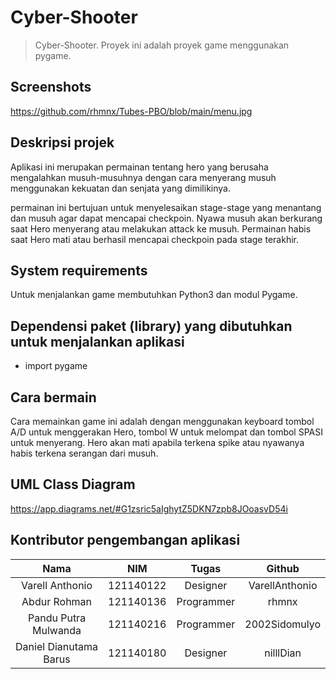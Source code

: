# Cyber-Shooter

>Cyber-Shooter. Proyek ini adalah proyek game menggunakan pygame.

## Screenshots
https://github.com/rhmnx/Tubes-PBO/blob/main/menu.jpg

## Deskripsi projek
Aplikasi ini merupakan permainan tentang hero yang berusaha mengalahkan musuh-musuhnya dengan cara menyerang musuh menggunakan kekuatan dan senjata yang dimilikinya.

permainan ini bertujuan untuk menyelesaikan stage-stage yang menantang dan musuh agar dapat mencapai checkpoin. Nyawa musuh akan berkurang saat Hero menyerang atau melakukan attack ke musuh. Permainan habis saat Hero mati atau berhasil mencapai checkpoin pada stage terakhir.

## System requirements
Untuk menjalankan game membutuhkan Python3 dan modul Pygame.

## Dependensi paket (library) yang dibutuhkan untuk menjalankan aplikasi
- import pygame


## Cara bermain
Cara memainkan game ini adalah dengan menggunakan keyboard tombol A/D untuk menggerakan Hero, tombol W untuk melompat dan tombol SPASI untuk menyerang. Hero akan mati apabila terkena spike atau nyawanya habis terkena serangan dari musuh.

## UML Class Diagram
https://app.diagrams.net/#G1zsric5aIghytZ5DKN7zpb8JOoasvD54i

## Kontributor pengembangan aplikasi
| Nama | NIM | Tugas | Github|
| :---: | :---: | :---: | :---: |
| Varell Anthonio | 121140122 | Designer | VarellAnthonio |
| Abdur Rohman | 121140136 | Programmer | rhmnx |
| Pandu Putra Mulwanda | 121140216 | Programmer | 2002Sidomulyo |
| Daniel Dianutama Barus | 121140180 | Designer | nilllDian |
